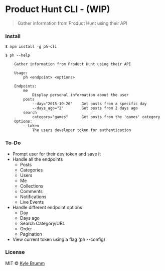 # Product Hunt CLI - (WIP)

> Gather information from Product Hunt using their API


### Install

```
$ npm install -g ph-cli
```

```
$ ph --help

    Gather information from Product Hunt using their API

    Usage:
        ph <endpoint> <options>

    Endpoints:
        me
            Display personal information about the user
        posts
            --day="2015-10-26"    Get posts from a specific day
            --days_ago="2"        Get posts from 2 days ago
        search
            category="games"      Get posts from the 'games' category
    Options:
        --token
            The users developer token for authentication
```


### To-Do

- Prompt user for their dev token and save it
- Handle all the endpoints
    - Posts
    - Categories
    - Users
    - Me
    - Collections
    - Comments
    - Notifications
    - Live Events
- Handle different endpoint options
    - Day
    - Days ago
    - Search Category/URL
    - Order
    - Pagination
- View current token using a flag (ph --config)


### License

MIT © [Kyle Brumm](http://kylebrumm.com)
